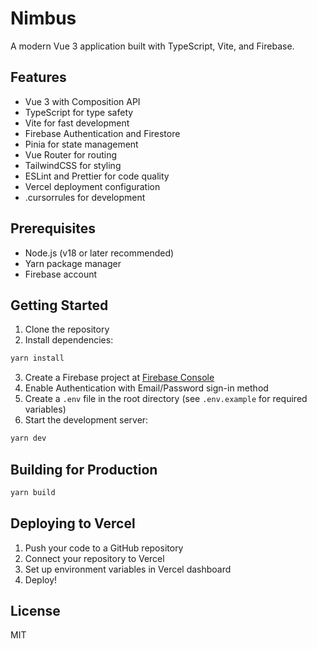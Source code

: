 # Nimbus

A modern Vue 3 application built with TypeScript, Vite, and Firebase.

## Features

- Vue 3 with Composition API
- TypeScript for type safety
- Vite for fast development
- Firebase Authentication and Firestore
- Pinia for state management
- Vue Router for routing
- TailwindCSS for styling
- ESLint and Prettier for code quality
- Vercel deployment configuration
- .cursorrules for development

## Prerequisites

- Node.js (v18 or later recommended)
- Yarn package manager
- Firebase account

## Getting Started

1. Clone the repository
2. Install dependencies:

```bash
yarn install
```

3. Create a Firebase project at [Firebase Console](https://console.firebase.google.com/)
4. Enable Authentication with Email/Password sign-in method
5. Create a `.env` file in the root directory (see `.env.example` for required variables)
6. Start the development server:

```bash
yarn dev
```

## Building for Production

```bash
yarn build
```

## Deploying to Vercel

1. Push your code to a GitHub repository
2. Connect your repository to Vercel
3. Set up environment variables in Vercel dashboard
4. Deploy!

## License

MIT
